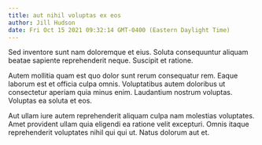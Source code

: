 ```yaml
---
title: aut nihil voluptas ex eos
author: Jill Hudson
date: Fri Oct 15 2021 09:32:14 GMT-0400 (Eastern Daylight Time)
---
```

Sed inventore sunt nam doloremque et eius. Soluta consequuntur aliquam beatae sapiente reprehenderit neque. Suscipit et ratione.

 Autem mollitia quam est quo dolor sunt rerum consequatur rem. Eaque laborum est et officia culpa omnis. Voluptatibus autem doloribus ut consectetur aperiam quia minus enim. Laudantium nostrum voluptas. Voluptas ea soluta et eos.

 Aut ullam iure autem reprehenderit aliquam culpa nam molestias voluptates. Amet provident ullam quia eligendi ea ratione velit excepturi. Omnis itaque reprehenderit voluptates nihil qui qui ut. Natus dolorum aut et.